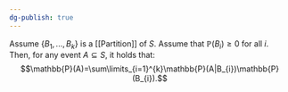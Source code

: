 ```yaml
---
dg-publish: true
---
```

Assume $\{B_{1}, ..., B_{k}\}$ is a [[Partition]] of $S$. Assume that $\mathbb{P}(B_{i})\ge 0 \text{ for all } i$. Then, for any event $A\subseteq S$, it holds that: 
$$\mathbb{P}(A)=\sum\limits_{i=1}^{k}\mathbb{P}(A|B_{i})\mathbb{P}(B_{i}).$$


